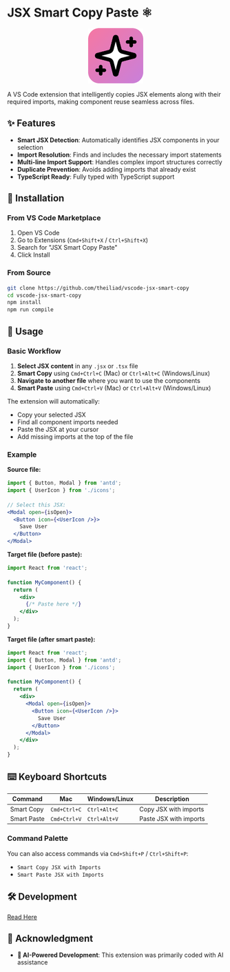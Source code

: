 # JSX Smart Copy Paste ⚛️

<p align="center">
  <img src="./images/icon.png" alt="JSX Smart Copy Paste Logo" width="128" height="128">
</p>

A VS Code extension that intelligently copies JSX elements along with their required imports, making component reuse seamless across files.

## ✨ Features

- **Smart JSX Detection**: Automatically identifies JSX components in your selection
- **Import Resolution**: Finds and includes the necessary import statements
- **Multi-line Import Support**: Handles complex import structures correctly
- **Duplicate Prevention**: Avoids adding imports that already exist
- **TypeScript Ready**: Fully typed with TypeScript support

## 🚀 Installation

### From VS Code Marketplace
1. Open VS Code
2. Go to Extensions (`Cmd+Shift+X` / `Ctrl+Shift+X`)
3. Search for "JSX Smart Copy Paste"
4. Click Install

### From Source
```bash
git clone https://github.com/theiliad/vscode-jsx-smart-copy
cd vscode-jsx-smart-copy
npm install
npm run compile
```

## 📖 Usage

### Basic Workflow

1. **Select JSX content** in any `.jsx` or `.tsx` file
2. **Smart Copy** using `Cmd+Ctrl+C` (Mac) or `Ctrl+Alt+C` (Windows/Linux)
3. **Navigate to another file** where you want to use the components
4. **Smart Paste** using `Cmd+Ctrl+V` (Mac) or `Ctrl+Alt+V` (Windows/Linux)

The extension will automatically:
- Copy your selected JSX
- Find all component imports needed
- Paste the JSX at your cursor
- Add missing imports at the top of the file

### Example

**Source file:**
```jsx
import { Button, Modal } from 'antd';
import { UserIcon } from './icons';

// Select this JSX:
<Modal open={isOpen}>
  <Button icon={<UserIcon />}>
    Save User
  </Button>
</Modal>
```

**Target file (before paste):**
```jsx
import React from 'react';

function MyComponent() {
  return (
    <div>
      {/* Paste here */}
    </div>
  );
}
```

**Target file (after smart paste):**
```jsx
import React from 'react';
import { Button, Modal } from 'antd';
import { UserIcon } from './icons';

function MyComponent() {
  return (
    <div>
      <Modal open={isOpen}>
        <Button icon={<UserIcon />}>
          Save User
        </Button>
      </Modal>
    </div>
  );
}
```

## ⌨️ Keyboard Shortcuts

| Command | Mac | Windows/Linux | Description |
|---------|-----|---------------|-------------|
| Smart Copy | `Cmd+Ctrl+C` | `Ctrl+Alt+C` | Copy JSX with imports |
| Smart Paste | `Cmd+Ctrl+V` | `Ctrl+Alt+V` | Paste JSX with imports |

### Command Palette

You can also access commands via `Cmd+Shift+P` / `Ctrl+Shift+P`:
- `Smart Copy JSX with Imports`
- `Smart Paste JSX with Imports`

## 🛠️ Development
[Read Here](/DEV.md)

## 🙏 Acknowledgment

- **🤖 AI-Powered Development**: This extension was primarily coded with AI assistance

